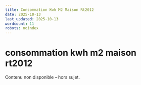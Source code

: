 ```yaml
---
title: Consommation Kwh M2 Maison Rt2012
date: 2025-10-13
last_updated: 2025-10-13
wordcount: 11
robots: noindex
---
```


# consommation kwh m2 maison rt2012

Contenu non disponible – hors sujet.